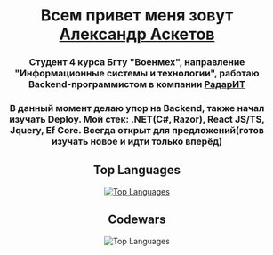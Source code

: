 <h1 align="center">Всем привет меня зовут <a href="https://t.me/asketovvv" target="_blank">Александр Аскетов</a></h1> 
<h3 align="center">Студент 4 курса Бгту "Военмех", направление "Информационные системы и технологии", работаю Backend-программистом в компании <a href="https://www.radarit.ru/" target="_blank">РадарИТ</a></h3>
<h3 align="center">В данный момент делаю упор на Backend, также начал изучать Deploy. Мой стек: .NET(C#, Razor), React JS/TS, Jquery, Ef Core. Всегда открыт для предложений(готов изучать новое и идти только вперёд)</h3>
<h2 align="center">Top Languages</h2>
<p align="center"><a href="https://github.com/asketov/github-readme-stats" target="blank"><img src="https://github-readme-stats.vercel.app/api/top-langs/?username=asketov&layout=compact&langs_count=10&theme=dracula&custom_title=Top%20Languages" alt="Top Languages" /></a></p>
<h2 align="center">Codewars</h2>
<p align="center"><img src="https://github.r2v.ch/codewars?user=asketov" alt="Top Languages" /></p>
